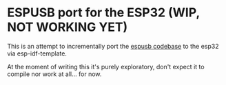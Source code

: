 ESPUSB port for the ESP32 (WIP, NOT WORKING YET)
================================================

This is an attempt to incrementally port the [espusb codebase](https://github.com/cnlohr/espusb) to the esp32 via esp-idf-template.

At the moment of writing this it's purely exploratory, don't expect it to compile nor work at all... for now.
